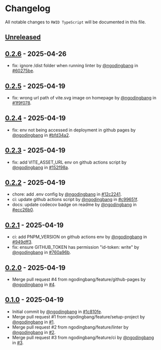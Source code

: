 # Changelog

All notable changes to `RWID TypeScript` will be documented in this file.

## [Unreleased](https://github.com/ngodingbang/rwid-typescript/compare/0.2.6...develop)

## [0.2.6](https://github.com/ngodingbang/rwid-typescript/releases/tag/0.2.6) - 2025-04-26

- fix: ignore /dist folder when running linter by [@ngodingbang](https://github.com/ngodingbang) in [#60275be](https://github.com/ngodingbang/rwid-typescript/commit/60275bea3f0a0182392567b958187d8b53aefbf4).

## [0.2.5](https://github.com/ngodingbang/rwid-typescript/releases/tag/0.2.5) - 2025-04-19

- fix: wrong url path of vite.svg image on homepage by [@ngodingbang](https://github.com/ngodingbang) in [#1f9f078](https://github.com/ngodingbang/rwid-typescript/commit/1f9f078adbd269cd52fba036090aaccb2ab7f83b).

## [0.2.4](https://github.com/ngodingbang/rwid-typescript/releases/tag/0.2.4) - 2025-04-19

- fix: env not being accessed in deployment in github pages by [@ngodingbang](https://github.com/ngodingbang) in [#bfd34a2](https://github.com/ngodingbang/rwid-typescript/commit/bfd34a2fef33c227a16df50b31e1bea05f32626f).

## [0.2.3](https://github.com/ngodingbang/rwid-typescript/releases/tag/0.2.3) - 2025-04-19

- fix: add VITE_ASSET_URL env on github actions script by [@ngodingbang](https://github.com/ngodingbang) in [#152f98a](https://github.com/ngodingbang/rwid-typescript/commit/152f98aff51431827dc422b76da88b5e01deb4d9).

## [0.2.2](https://github.com/ngodingbang/rwid-typescript/releases/tag/0.2.2) - 2025-04-19

- chore: add .env config by [@ngodingbang](https://github.com/ngodingbang) in [#12c2241](https://github.com/ngodingbang/rwid-typescript/commit/12c2241d266b2aefdb666c268b57e8d882c285e5).
- ci: update github actions script by [@ngodingbang](https://github.com/ngodingbang) in [#c99651f](https://github.com/ngodingbang/rwid-typescript/commit/c99651f5042f5acffdcffab0657563e161263316).
- docs: update codecov badge on readme by [@ngodingbang](https://github.com/ngodingbang) in [#ecc26b0](https://github.com/ngodingbang/rwid-typescript/commit/ecc26b0a9401b9f218a630e34756f40c5392fa82).

## [0.2.1](https://github.com/ngodingbang/rwid-typescript/releases/tag/0.2.1) - 2025-04-19

- ci: add PNPM_VERSION on github actions env by [@ngodingbang](https://github.com/ngodingbang) in [#949dff3](https://github.com/ngodingbang/rwid-typescript/commit/949dff3f298b719eb89d80d7b6da271d6167a428).
- fix: ensure GITHUB_TOKEN has permission "id-token: write" by [@ngodingbang](https://github.com/ngodingbang) in [#760a96b](https://github.com/ngodingbang/rwid-typescript/commit/760a96b4f16f8ff36d26c3931bfc26eebc9304dc).

## [0.2.0](https://github.com/ngodingbang/rwid-typescript/releases/tag/0.2.0) - 2025-04-19

- Merge pull request #4 from ngodingbang/feature/github-pages by [@ngodingbang](https://github.com/ngodingbang) in [#4](https://github.com/ngodingbang/rwid-typescript/pull/4).

## [0.1.0](https://github.com/ngodingbang/rwid-typescript/releases/tag/0.1.0) - 2025-04-19

- Initial commit by [@ngodingbang](https://github.com/ngodingbang) in [#1c810fe](https://github.com/ngodingbang/rwid-typescript/commit/1c810fedc42ce4c1c28d61b8f225ef86b6ec1e6c).
- Merge pull request #1 from ngodingbang/feature/setup-project by [@ngodingbang](https://github.com/ngodingbang) in [#1](https://github.com/ngodingbang/rwid-typescript/pull/1).
- Merge pull request #2 from ngodingbang/feature/linter by [@ngodingbang](https://github.com/ngodingbang) in [#2](https://github.com/ngodingbang/rwid-typescript/pull/2).
- Merge pull request #3 from ngodingbang/feature/ci by [@ngodingbang](https://github.com/ngodingbang) in [#3](https://github.com/ngodingbang/rwid-typescript/pull/3).
